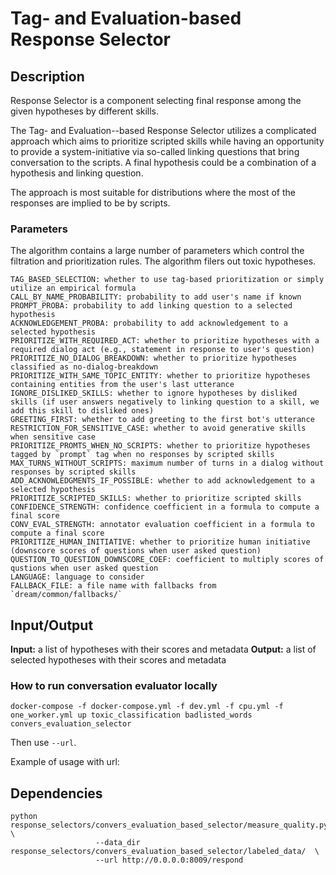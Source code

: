 # Tag- and Evaluation-based Response Selector

## Description

Response Selector is a component selecting final response among the given hypotheses by different skills.

The Tag- and Evaluation--based Response Selector utilizes a complicated approach which aims to
prioritize scripted skills while having an opportunity to provide a system-initiative via so-called linking questions that bring conversation to the scripts. 
A final hypothesis could be a combination of a hypothesis and linking question.

The approach is most suitable for distributions where the most of the responses are implied to be by scripts.

### Parameters

The algorithm contains a large number of parameters which control the filtration and prioritization rules. 
The algorithm filers out toxic hypotheses.

```
TAG_BASED_SELECTION: whether to use tag-based prioritization or simply utilize an empirical formula
CALL_BY_NAME_PROBABILITY: probability to add user's name if known
PROMPT_PROBA: probability to add linking question to a selected hypothesis
ACKNOWLEDGEMENT_PROBA: probability to add acknowledgement to a selected hypothesis
PRIORITIZE_WITH_REQUIRED_ACT: whether to prioritize hypotheses with a required dialog act (e.g., statement in response to user's question)
PRIORITIZE_NO_DIALOG_BREAKDOWN: whether to prioritize hypotheses classified as no-dialog-breakdown
PRIORITIZE_WITH_SAME_TOPIC_ENTITY: whether to prioritize hypotheses containing entities from the user's last utterance
IGNORE_DISLIKED_SKILLS: whether to ignore hypotheses by disliked skills (if user answers negatively to linking question to a skill, we add this skill to disliked ones)
GREETING_FIRST: whether to add greeting to the first bot's utterance
RESTRICTION_FOR_SENSITIVE_CASE: whether to avoid generative skills when sensitive case 
PRIORITIZE_PROMTS_WHEN_NO_SCRIPTS: whether to prioritize hypotheses tagged by `prompt` tag when no responses by scripted skills
MAX_TURNS_WITHOUT_SCRIPTS: maximum number of turns in a dialog without responses by scripted skills
ADD_ACKNOWLEDGMENTS_IF_POSSIBLE: whether to add acknowledgement to a selected hypothesis
PRIORITIZE_SCRIPTED_SKILLS: whether to prioritize scripted skills
CONFIDENCE_STRENGTH: confidence coefficient in a formula to compute a final score
CONV_EVAL_STRENGTH: annotator evaluation coefficient in a formula to compute a final score
PRIORITIZE_HUMAN_INITIATIVE: whether to prioritize human initiative (downscore scores of questions when user asked question)
QUESTION_TO_QUESTION_DOWNSCORE_COEF: coefficient to multiply scores of qustions when user asked question
LANGUAGE: language to consider
FALLBACK_FILE: a file name with fallbacks from `dream/common/fallbacks/`
```

## Input/Output
**Input:** a list of hypotheses with their scores and metadata
**Output:** a list of selected hypotheses with their scores and metadata
### How to run conversation evaluator locally

`docker-compose -f docker-compose.yml -f dev.yml -f cpu.yml -f one_worker.yml up toxic_classification badlisted_words convers_evaluation_selector`

Then use `--url`.

Example of usage with url:

## Dependencies
```
python response_selectors/convers_evaluation_based_selector/measure_quality.py \
                   --data_dir response_selectors/convers_evaluation_based_selector/labeled_data/  \
                   --url http://0.0.0.0:8009/respond
```
